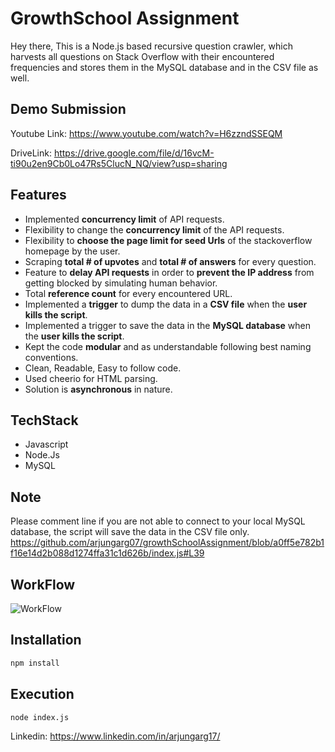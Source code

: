 # GrowthSchool Assignment

Hey there, This is a Node.js based recursive question crawler, which harvests all questions on Stack Overflow with their encountered frequencies and stores them in the MySQL database and in the CSV file as well.

## Demo Submission
Youtube Link: https://www.youtube.com/watch?v=H6zzndSSEQM 

DriveLink: https://drive.google.com/file/d/16vcM-ti90u2en9Cb0Lo47Rs5ClucN_NQ/view?usp=sharing

## Features
- Implemented **concurrency limit** of API requests.
- Flexibility to change the **concurrency limit** of the API requests.
- Flexibility to **choose the page limit for seed Urls** of the stackoverflow homepage by the user.
- Scraping **total # of upvotes** and **total # of answers** for every question.
- Feature to **delay API requests** in order to **prevent the IP address** from getting blocked by simulating human behavior.
- Total **reference count** for every encountered URL.
- Implemented a **trigger** to dump the data in a **CSV file** when the **user kills the script**.
- Implemented a trigger to save the data in the **MySQL database** when the **user kills the script**.
- Kept the code **modular** and as understandable following best naming conventions.
- Clean, Readable, Easy to follow code.
- Used cheerio for HTML parsing.
- Solution is **asynchronous** in nature.

## TechStack
- Javascript
- Node.Js
- MySQL

## Note
Please comment line if you are not able to connect to your local MySQL database, the script will save the data in the CSV file only.
https://github.com/arjungarg07/growthSchoolAssignment/blob/a0ff5e782b1f16e14d2b088d1274ffa31c1d626b/index.js#L39

## WorkFlow
![WorkFlow](https://github.com/arjungarg07/growthSchoolAssignment/blob/main/Flow.png?raw=true)
<!-- [WorkFlow](https://github.com/arjungarg07/growthSchoolAssignment/blob/main/Flow.png) -->

## Installation

```bash
npm install
```

## Execution

```bash
node index.js
```
Linkedin: https://www.linkedin.com/in/arjungarg17/
